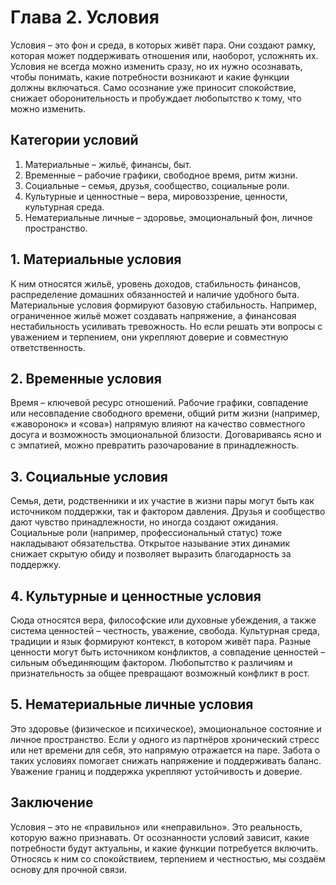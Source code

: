 # Глава 2. Условия

Условия – это фон и среда, в которых живёт пара. Они создают рамку, которая может поддерживать отношения или, наоборот, усложнять их. Условия не всегда можно изменить сразу, но их нужно осознавать, чтобы понимать, какие потребности возникают и какие функции должны включаться. Само осознание уже приносит спокойствие, снижает оборонительность и пробуждает любопытство к тому, что можно изменить.

## Категории условий

1. Материальные – жильё, финансы, быт.
2. Временные – рабочие графики, свободное время, ритм жизни.
3. Социальные – семья, друзья, сообщество, социальные роли.
4. Культурные и ценностные – вера, мировоззрение, ценности, культурная среда.
5. Нематериальные личные – здоровье, эмоциональный фон, личное пространство.

## 1. Материальные условия

К ним относятся жильё, уровень доходов, стабильность финансов, распределение домашних обязанностей и наличие удобного быта. Материальные условия формируют базовую стабильность. Например, ограниченное жильё может создавать напряжение, а финансовая нестабильность усиливать тревожность. Но если решать эти вопросы с уважением и терпением, они укрепляют доверие и совместную ответственность.

## 2. Временные условия

Время – ключевой ресурс отношений. Рабочие графики, совпадение или несовпадение свободного времени, общий ритм жизни (например, «жаворонок» и «сова») напрямую влияют на качество совместного досуга и возможность эмоциональной близости. Договариваясь ясно и с эмпатией, можно превратить разочарование в принадлежность.

## 3. Социальные условия

Семья, дети, родственники и их участие в жизни пары могут быть как источником поддержки, так и фактором давления. Друзья и сообщество дают чувство принадлежности, но иногда создают ожидания. Социальные роли (например, профессиональный статус) тоже накладывают обязательства. Открытое называние этих динамик снижает скрытую обиду и позволяет выразить благодарность за поддержку.

## 4. Культурные и ценностные условия

Сюда относятся вера, философские или духовные убеждения, а также система ценностей – честность, уважение, свобода. Культурная среда, традиции и язык формируют контекст, в котором живёт пара. Разные ценности могут быть источником конфликтов, а совпадение ценностей – сильным объединяющим фактором. Любопытство к различиям и признательность за общее превращают возможный конфликт в рост.

## 5. Нематериальные личные условия

Это здоровье (физическое и психическое), эмоциональное состояние и личное пространство. Если у одного из партнёров хронический стресс или нет времени для себя, это напрямую отражается на паре. Забота о таких условиях помогает снижать напряжение и поддерживать баланс. Уважение границ и поддержка укрепляют устойчивость и доверие.

## Заключение

Условия – это не «правильно» или «неправильно». Это реальность, которую важно признавать. От осознанности условий зависит, какие потребности будут актуальны, и какие функции потребуется включить. Относясь к ним со спокойствием, терпением и честностью, мы создаём основу для прочной связи.
